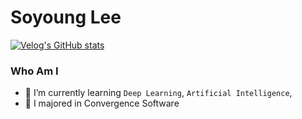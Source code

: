 # Soyoung Lee
[![Velog's GitHub stats](https://velog-readme-stats.vercel.app/api/badge?name=llleeeso)](https://velog.io/@llleeeso)

### Who Am I

- 🌱 I’m currently learning `Deep Learning`, `Artificial Intelligence`, 
- 🥇 I majored in Convergence Software
